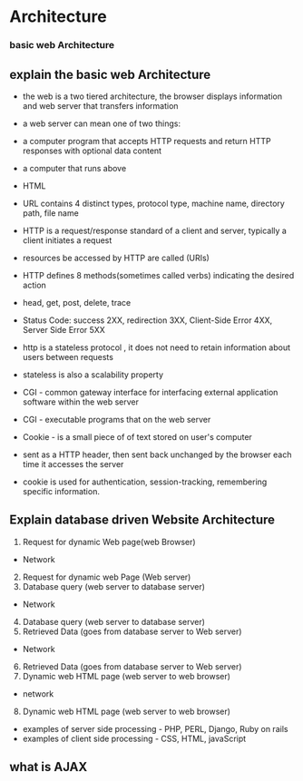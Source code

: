 # Architecture

### basic web Architecture

## explain the basic web Architecture
- the web is a two tiered architecture, the browser displays information and web server that transfers information
- a web server can mean one of two things:
- a computer program that accepts HTTP requests and return HTTP responses with optional data content
- a computer that runs above

- HTML
- URL contains 4 distinct types, protocol type, machine name, directory path, file name

- HTTP is a request/response standard of a client and server, typically a client initiates a request
- resources be accessed by HTTP are called (URIs)

- HTTP defines 8 methods(sometimes called verbs) indicating the desired action
- head, get, post, delete, trace

- Status Code: success 2XX, redirection 3XX, Client-Side Error 4XX, Server Side Error 5XX

- http is a stateless protocol , it does not need to retain information about users between requests
- stateless is also a scalability property

- CGI - common gateway interface for interfacing external application software within the web server
- CGI - executable programs that on the web server


- Cookie - is a small piece of of text stored on user's computer
- sent as a HTTP header, then sent back unchanged by the browser each time it accesses the server
- cookie is used for authentication, session-tracking, remembering specific information.


## Explain database driven Website Architecture

1. Request for dynamic Web page(web Browser)
- Network
2. Request for dynamic web Page (Web server)
3. Database query (web server to database server)
- Network
4. Database query (web server to database server)
5. Retrieved Data (goes from database server to Web server)
- Network
6. Retrieved Data (goes from database server to Web server)
7. Dynamic web HTML page (web server to web browser)
- network
8. Dynamic web HTML page (web server to web browser)

- examples of server side processing - PHP, PERL, Django, Ruby on rails
- examples of client side processing - CSS, HTML, javaScript

## what is AJAX
